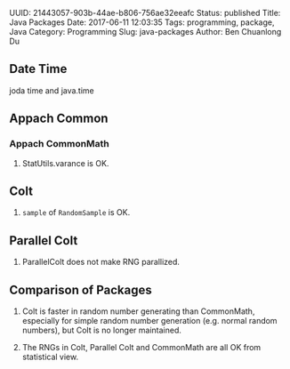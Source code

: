 UUID: 21443057-903b-44ae-b806-756ae32eeafc
Status: published
Title: Java Packages
Date: 2017-06-11 12:03:35
Tags: programming, package, Java
Category: Programming
Slug: java-packages
Author: Ben Chuanlong Du


## Date Time
joda time and java.time

## Appach Common

### Appach CommonMath

1. StatUtils.varance is OK.

## Colt

1. `sample` of `RandomSample` is OK.

## Parallel Colt

1. ParallelColt does not make RNG parallized.

## Comparison of Packages

1. Colt is faster in random number generating than CommonMath,
especially for simple random number generation (e.g. normal random numbers), 
but Colt is no longer maintained.

2. The RNGs in Colt, Parallel Colt and CommonMath are all OK from statistical view.

